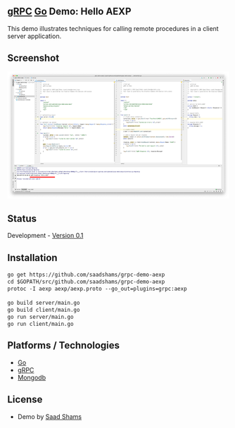 ## [gRPC](https://en.wikipedia.org/wiki/GRPC) [Go](https://en.wikipedia.org/wiki/Go_(programming_language)) Demo: Hello AEXP
This demo illustrates techniques for calling remote procedures in a client server application.

## Screenshot
![PureMVC Java Demo: Employee Admin Microservice](https://raw.githubusercontent.com/saadshams/grpc-demo-aexp/master/assets/screenshot.png)

## Status
Development - [Version 0.1]()

## Installation
```
go get https://github.com/saadshams/grpc-demo-aexp
cd $GOPATH/src/github.com/saadshams/grpc-demo-aexp
protoc -I aexp aexp/aexp.proto --go_out=plugins=grpc:aexp

go build server/main.go
go build client/main.go
go run server/main.go
go run client/main.go
```

## Platforms / Technologies
* [Go](https://en.wikipedia.org/wiki/Go_(programming_language))
* [gRPC](https://en.wikipedia.org/wiki/GRPC)
* [Mongodb](https://en.wikipedia.org/wiki/MongoDB)

## License
* Demo by [Saad Shams](https://www.linkedin.com/in/muizz)